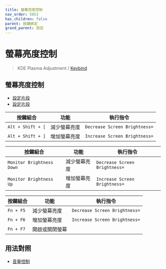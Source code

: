 ```yaml
---
title: 螢幕亮度控制
nav_order: 5053
has_children: false
parent: 按鍵綁定
grand_parent: 設定
---
```



# 螢幕亮度控制

> KDE Plasma Adjustment / [Keybind](https://github.com/samwhelp/note-about-kde/tree/gh-pages/_demo/prototype/de/kde-plasma/part/keybind/kde-plasma-keybind-main)


## 螢幕亮度控制

* [設定片段](https://github.com/samwhelp/note-about-kde/blob/gh-pages/_demo/prototype/de/kde-plasma/part/keybind/kde-plasma-keybind-main/config/kde-plasma-keybind/skel/.config/kglobalshortcutsrc#L242)
* [設定片段](https://github.com/samwhelp/note-about-kde/blob/gh-pages/_demo/prototype/de/kde-plasma/part/keybind/kde-plasma-keybind-main/config/kde-plasma-keybind/skel/.config/kglobalshortcutsrc#L245)

| 按鍵組合          | 功能             | 執行指令                                    |
| ----------------- | ---------------- | ------------------------------------------- |
| `Alt + Shift + [` | 減少螢幕亮度         | `Decrease Screen Brightness=` |
| `Alt + Shift + ]` | 增加螢幕亮度         | `Increase Screen Brightness=` |


| 按鍵組合               | 功能           | 執行指令                                    |
| ---------------------- | -------------- | ------------------------------------------- |
| `Monitor Brightness Down` | 減少螢幕亮度       | `Decrease Screen Brightness=` |
| `Monitor Brightness Up` | 增加螢幕亮度       | `Increase Screen Brightness=` |


| 按鍵組合               | 功能           | 執行指令                                    |
| ---------------------- | -------------- | ------------------------------------------- |
| `Fn + F5` | 減少螢幕亮度       | `Decrease Screen Brightness=` |
| `Fn + F6` | 增加螢幕亮度       | `Increase Screen Brightness=` |
| `Fn + F7` | 開啟或關閉螢幕       |  |


## 用法對照

* [音量控制](https://samwhelp.github.io/note-about-kde/read/config/keybind/volume-control.html)

